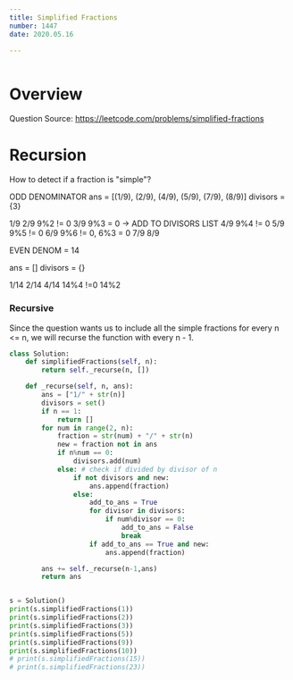 ```yaml
---
title: Simplified Fractions
number: 1447
date: 2020.05.16

---
```


```toc

```

# Overview

Question Source: https://leetcode.com/problems/simplified-fractions

# Recursion
How to detect if a fraction is "simple"?

ODD DENOMINATOR ans = [(1/9), (2/9), (4/9), (5/9), (7/9), (8/9)] divisors = {3}

1/9 2/9 9%2 != 0 3/9 9%3 = 0 -> ADD TO DIVISORS LIST 4/9 9%4 != 0 5/9 9%5 != 0 6/9 9%6 != 0, 6%3 = 0 7/9 8/9

EVEN DENOM = 14

ans = [] divisors = {}

1/14 2/14 4/14 14%4 !=0 14%2

### Recursive
Since the question wants us to include all the simple fractions for every n <= n, we will recurse the function with every n - 1.

```python
class Solution:
    def simplifiedFractions(self, n):
        return self._recurse(n, [])

    def _recurse(self, n, ans):
        ans = ["1/" + str(n)]
        divisors = set()
        if n == 1:
            return []
        for num in range(2, n):
            fraction = str(num) + "/" + str(n)
            new = fraction not in ans
            if n%num == 0:
                divisors.add(num)
            else: # check if divided by divisor of n
                if not divisors and new:
                    ans.append(fraction)
                else:
                    add_to_ans = True
                    for divisor in divisors:
                        if num%divisor == 0:
                            add_to_ans = False
                            break
                    if add_to_ans == True and new:
                        ans.append(fraction)

        ans += self._recurse(n-1,ans)
        return ans


s = Solution()
print(s.simplifiedFractions(1))
print(s.simplifiedFractions(2))
print(s.simplifiedFractions(3))
print(s.simplifiedFractions(5))
print(s.simplifiedFractions(9))
print(s.simplifiedFractions(10))
# print(s.simplifiedFractions(15))
# print(s.simplifiedFractions(23))
```
